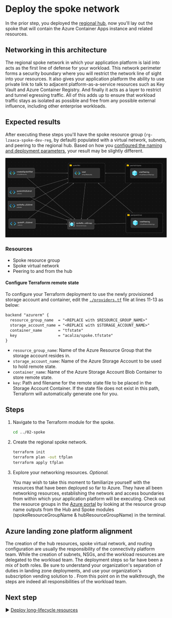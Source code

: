 # Deploy the spoke network 

In the prior step, you deployed the [regional hub](../01-hub/README.md), now you'll lay out the spoke that will contain the Azure Container Apps instance and related resources.

## Networking in this architecture

The regional spoke network in which your application platform is laid into acts as the first line of defense for your workload. This network perimeter forms a security boundary where you will restrict the network line of sight into your resources. It also gives your application platform the ability to use private link to talk to adjacent platform-as-a-service resources such as Key Vault and Azure Container Registry. And finally it acts as a layer to restrict and tunnel egressing traffic. All of this adds up to ensure that workload traffic stays as isolated as possible and free from any possible external influence, including other enterprise workloads.

## Expected results

After executing these steps you'll have the spoke resource group (`rg-lzaaca-spoke-dev-reg`, by default) populated with a virtual network, subnets, and peering to the regional hub. Based on how you [configured the naming and deployment parameters](../../README.md#steps), your result may be slightly different.

![A picture of the networking components in the spoke resource group.](./media/spoke.png)

### Resources

- Spoke resource group
- Spoke virtual network
- Peering to and from the hub
  
#### Configure Terraform remote state

To configure your Terraform deployment to use the newly provisioned storage account and container, edit the [`./providers.tf`](./providers.tf) file at lines 11-13 as below:

```hcl
backend "azurerm" {
  resource_group_name  = "<REPLACE with $RESOURCE_GROUP_NAME>"
  storage_account_name = "<REPLACE with $STORAGE_ACCOUNT_NAME>"
  container_name       = "tfstate"
  key                  = "acalza/spoke.tfstate"
}
```

* `resource_group_name`: Name of the Azure Resource Group that the storage account resides in.
* `storage_account_name`: Name of the Azure Storage Account to be used to hold remote state.
* `container_name`: Name of the Azure Storage Account Blob Container to store remote state.
* `key`: Path and filename for the remote state file to be placed in the Storage Account Container. If the state file does not exist in this path, Terraform will automatically generate one for you.

## Steps

1. Navigate to the Terraform module for the spoke.
   
   ```bash
   cd ../02-spoke
   ```

1. Create the regional spoke network.

    ```bash
    terraform init
    terraform plan -out tfplan
    terraform apply tfplan 
    ```

2. Explore your networking resources. *Optional.*

   You may wish to take this moment to familiarize yourself with the resources that have been deployed so far to Azure. They have all been networking resources, establishing the network and access boundaries from within which your application platform will be executing. Check out the resource groups in the [Azure portal](https://portal.azure.com) by looking at the resource group name outputs from the Hub and Spoke modules (spokeResourceGroupName & hubResourceGroupName) in the terminal. 

## Azure landing zone platform alignment

The creation of the hub resources, spoke virtual network, and routing configuration are usually the responsibility of the connectivity platform team. While the creation of subnets, NSGs, and the workload resources are delegated to the workload team. The deployment steps so far have been a mix of both roles. Be sure to understand your organization's separation of duties in landing zone deployments, and use your organization's subscription vending solution to . From this point on in the walkthrough, the steps are indeed all responsibilities of the workload team.

## Next step

:arrow_forward: [Deploy long-lifecycle resources](../03-supporting-services/README.md)